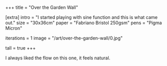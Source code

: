 +++
title = "Over the Garden Wall"

[extra]
intro = "I started playing with sine function and this is what came out."
size = "30x36cm"
paper = "Fabriano Bristol 250gsm"
pens = "Pigma Micron"

iterations = 1
image = "/art/over-the-garden-wall/0.jpg"

tall = true
+++

I always liked the flow on this one, it feels natural.
